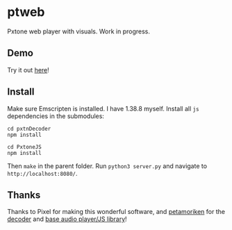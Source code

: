 # ptweb
Pxtone web player with visuals. Work in progress.

## Demo
Try it out [here](https://yuxshao.github.io/ptweb/)!

## Install
Make sure Emscripten is installed. I have 1.38.8 myself. Install all `js` dependencies in the submodules:
```
cd pxtnDecoder
npm install
```
```
cd PxtoneJS
npm install
```
Then `make` in the parent folder. Run `python3 server.py` and navigate to `http://localhost:8080/`.

## Thanks
Thanks to Pixel for making this wonderful software, and [petamoriken](https://github.com/petamoriken) for the [decoder](https://github.com/petamoriken/PxtnDecoder) and [base audio player/JS library](https://github.com/petamoriken/PxtoneJS)!
